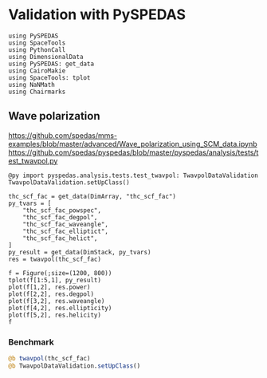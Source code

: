 # Validation with PySPEDAS

```@example pyspedas
using PySPEDAS
using SpaceTools
using PythonCall
using DimensionalData
using PySPEDAS: get_data
using CairoMakie
using SpaceTools: tplot
using NaNMath
using Chairmarks
```

## Wave polarization

https://github.com/spedas/mms-examples/blob/master/advanced/Wave_polarization_using_SCM_data.ipynb
https://github.com/spedas/pyspedas/blob/master/pyspedas/analysis/tests/test_twavpol.py

```@example pyspedas
@py import pyspedas.analysis.tests.test_twavpol: TwavpolDataValidation
TwavpolDataValidation.setUpClass()

thc_scf_fac = get_data(DimArray, "thc_scf_fac")
py_tvars = [
    "thc_scf_fac_powspec",
    "thc_scf_fac_degpol",
    "thc_scf_fac_waveangle",
    "thc_scf_fac_elliptict",
    "thc_scf_fac_helict",
]
py_result = get_data(DimStack, py_tvars)
res = twavpol(thc_scf_fac)

f = Figure(;size=(1200, 800))
tplot(f[1:5,1], py_result)
plot(f[1,2], res.power)
plot(f[2,2], res.degpol)
plot(f[3,2], res.waveangle)
plot(f[4,2], res.ellipticity)
plot(f[5,2], res.helicity)
f
```

### Benchmark

```julia
@b twavpol(thc_scf_fac)
@b TwavpolDataValidation.setUpClass()
```